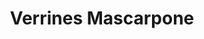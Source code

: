 ---
layout: recette
categories: [recettes]
hidden: true
lang: fr
sitemap: true
title: Verrines Mascarpone
type: sucre
recettes:
  Tiramisu:
    yield: 4
    yieldType: verrines
    ingredients: 
      - nom: Génoise pour 4 oeufs
        lien: /recettes/genoise
      - nom: eau
        qte: 70
        unite: mL
      - nom: café soluble
      - nom: amaretto
        qte: 20
        unite: gr
      - nom: oeufs 
        qte: 2
      - nom: sucre
        qte: 35
        unite: gr
      - nom: mascarpone
        qte: 250
        unite: gr
      - nom: vanille liquide
      - nom: cacao en poudre non sucré
    etapes:
      - label: Génoise
        details:
         - label: Faire la génoise
           link: /recettes/genoise
         - La laisser refroidir 15 minutes
         - Détailler quatre disques de la taille des ramequins
         - Couper chaque disque en deux en leur longueur
      - label: Sirop d'imbibage
        details:
         - Faire bouillir l'eau
         - Diluer le café soluble avec l'eau
         - Ajouter 10 grammes de sucre et l'amaretto
      - label: Mascarpone
        details:
          - Séparer les blancs des jaunes
          - Monter les blancs en neige
          - Blanchir les jaunes d'oeufs avec 25 grammes de sucre au fouet
          - Incorporer le mascarpone et la vanille liquide à l'aide d'une spatule silicone
          - Incorporer les blancs en deux fois au mélange à l'aide d'une spatule silicone
      - label: Assemblage
        details:
          - Placer un demi disque au fond de chaque ramequin
          - Imbiber les disques de sirop à l'aide d'un pinceau
          - (Optionnel) Ajouter un peu de caramel mou
          - Ajouter la moitié de la préparation au mascarpone sur les disques
          - Placer un demi disque dans chaque ramequin
          - Ajouter le reste de la préparation au mascarpone
          - Réserver au frais au moins trois heures 
          - Saupoudrer de cacao au moment de servir
  Framboise:
    yield: 4
    yieldType: verrines
    ingredients: 
      - nom: oeufs 
        qte: 2
        variable: true
      - nom: sucre
        qte: 30
        unite: gr
      - nom: mascarpone
        qte: 250
        unite: gr
      - nom: vanille liquide
        qte: 1
        unite: cuillère à café
      - nom: framboises
        qte: 150
        unite: gr
      - nom: biscuits secs
        qte: 150
        unite: gr
    etapes:
      - label: Préparation
        details:
          - Émietter les biscuits en petits morceaux
          - Séparer les blancs des jaunes
          - Monter les blancs en neige
          - Blanchir les jaunes d'oeufs avec le sucre au fouet
          - Incorporer le mascarpone et la vanille liquide à l'aide d'une spatule silicone
          - Incorporer les blancs en deux fois au mélange à l'aide d'une spatule silicone
      - label: Assemblage
        details:
          - Mettre les biscuits émiettés au fond
          - Ajouter la moitié de la préparation au mascarpone sur les biscuits
          - Ajouter une couche de framboises
          - Ajouter le reste de la préparation au mascarpone
          - Réserver au frais au moins trois heures
  Fraise:
    yield: 6
    yieldType: verrines
    ingredients: 
      - nom: fraises
        qte: 250
        unite: gr
      - nom: sucre
        qte: 20
        unite: gr
      - nom: mascarpone
        qte: 150
        unite: gr
        variable: true
      - nom: vanille liquide
        qte: 1
        unite: cuillère à café
      - nom: chantilly avec 150 mL de crème
        lien: /recettes/chantilly 
    etapes:
      - label: Fraises
        details:
          - Détailler les fraises
          - Déverser les fraises dans un saladier
          - Saupoudrer avec la moitié du sucre
          - Mélanger
          - Réserver au frais 
      - label: Mascarpone
        details:
          - Détendre le mascarpone dans un saladier à l'aide d'une spatule silicone
          - Ajouter le reste de sucre et la vanille liquide
          - Mélanger
          - Réserver au frais
      - label: Mascarpone + Chantilly
        details:
          - Verser la moitié de la chantilly sur le mascarpone
          - Mélanger
          - Incorporer le reste de la chantilly délicatement
      - label: Assemblage
        details:
          - Placer quelques morceaux de fraises dans chaque verrine
          - Ajouter de la crème mascarpone-chantilly
          - Remettre une couche de fraises
          - Ajouter de la crème mascarpone-chantilly
          - Placer les quelques fraises restantes sur le dessus
          - Réserver au frais au moins trois heures
  Speculoos:
    yield: 4
    yieldType: verrines
    ingredients: 
      - nom: oeufs 
        qte: 4
        variable: true
      - nom: sucre
        qte: 50
        unite: gr
      - nom: mascarpone
        qte: 250
        unite: gr
      - nom: vanille liquide
        qte: 1
        unite: cuillère à café
      - nom: Speculoos
        qte: 250
        unite: gr
      - nom: cacao en poudre non sucré
    etapes:
      - label: Préparation
        details:
          - Émietter les Speculoos en petits morceaux
          - Séparer les blancs des jaunes
          - Monter les blancs en neige
          - Blanchir les jaunes d'oeufs avec le sucre au batteur électrique
          - Incorporer le mascarpone et la vanille liquide à l'aide d'une spatule silicone
          - Incorporer les blancs en deux fois au mélange à l'aide d'une spatule silicone
      - label: Assemblage
        details:
          - Mettre la moitié des Speculoos au fond
          - (Optionnel) Ajouter un peu de caramel mou
          - Ajouter la moitié de la préparation au mascarpone sur les Speculoos
          - Ajouter le reste des Speculoos
          - Ajouter le reste de la préparation au mascarpone
          - Réserver au frais au moins trois heures
          - Saupoudrer de cacao au moment de servir
---